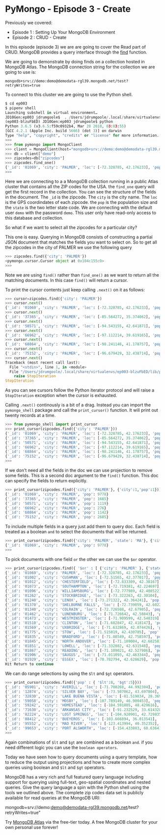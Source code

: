 # PyMongo - Episode 3 - Create

Previously we covered:
 * Episode 1 : Setting Up Your MongoDB Environment
 * Episode 2 : CRUD - Create
 
In this episode (episode 3) we are are going to cover
the Read part of CRUD. MongoDB provides a query interface
through the [find](http://api.mongodb.com/python/current/api/pymongo/collection.html#pymongo.collection.Collection.find) 
function.

We are going to demonstrate by doing finds on a collection
hosted in MongoDB Atlas. The MongoDB connection string for
the collection we are going to use is:

`mongodb+srv://demo:demo@demodata-rgl39.mongodb.net/test?retryWrites=true`

To connect to this cluster we are going to use the Python shell.

```python
$ cd ep003
$ pipenv shell
Launching subshell in virtual environment…
JD10Gen:ep003 jdrumgoole$  . /Users/jdrumgoole/.local/share/virtualenvs/ep003-blzuFbED/bin/activate
(ep003-blzuFbED) JD10Gen:ep003 jdrumgoole$ python
Python 3.6.5 (v3.6.5:f59c0932b4, Mar 28 2018, 03:03:55)
[GCC 4.2.1 (Apple Inc. build 5666) (dot 3)] on darwin
Type "help", "copyright", "credits" or "license" for more information.
>>>
>>> from pymongo import MongoClient
>>> client = MongoClient(host="mongodb+srv://demo:demo@demodata-rgl39.mongodb.net/test?retryWrites=true")
>>> db = client["demo"]
>>> zipcodes=db["zipcodes"]
>>> zipcodes.find_one()
{'_id': '01069', 'city': 'PALMER', 'loc': [-72.328785, 42.176233], 'pop': 9778, 'state': 'MA'}
>>>
```

Here we are connecting to a a MongoDB collection running in a public Atlas
cluster that contains all the ZIP codes for the USA. the `find_one` query
will get the first record in the collection. You can see the structure
of the fields in the document. The `_id` is the zipcode. The `city` is the city
name. The `loc` is the GPS coordindates of each zipcode. the `pop` is the
population size and the `state` is the two letter state code. We are
connecting with the default user `demo` with the password `demo`. This
user only have read-only access to this database and collection.

So what if we want to select all the zipcodes for a particular city?

This one is easy. Querying in MongoDB consists of constructing a partial
JSON document that matches the fields you want to select on. So to get
all the zipcodes in the city of PALMER we use the following query

```Python
>>> zipcodes.find({'city': 'PALMER'})
<pymongo.cursor.Cursor object at 0x104c155c0>
>>>
```

Note we are using `find()` rather than `find_one()` as we want to return
all the matching documents. In this case `find()` will return a 
cursor. 

To print the cursor contents just keep calling `.next()` on it as follows:

```python
>>> cursor=zipcodes.find({'city': 'PALMER'})
>>> cursor.next()
{'_id': '01069', 'city': 'PALMER', 'loc': [-72.328785, 42.176233], 'pop': 9778, 'state': 'MA'}
>>> cursor.next()
{'_id': '37365', 'city': 'PALMER', 'loc': [-85.564272, 35.374062], 'pop': 1685, 'state': 'TN'}
>>> cursor.next()
{'_id': '50571', 'city': 'PALMER', 'loc': [-94.543155, 42.641871], 'pop': 1119, 'state': 'IA'}
>>> cursor.next()
{'_id': '66962', 'city': 'PALMER', 'loc': [-97.112214, 39.619165], 'pop': 276, 'state': 'KS'}
>>> cursor.next()
{'_id': '68864', 'city': 'PALMER', 'loc': [-98.241146, 41.178757], 'pop': 1142, 'state': 'NE'}
>>> cursor.next()
{'_id': '75152', 'city': 'PALMER', 'loc': [-96.679429, 32.438714], 'pop': 2605, 'state': 'TX'}
>>> cursor.next()
Traceback (most recent call last):
  File "<stdin>", line 1, in <module>
  File "/Users/jdrumgoole/.local/share/virtualenvs/ep003-blzuFbED/lib/python3.6/site-packages/pymongo/cursor.py", line 1197, in next
    raise StopIteration
StopIteration
```

As you can see cursors follow the Python iterator protocol and will raise a 
`StopIteration` exception when the cursor is exhausted. 

Calling `.next()` continously is a bit of a drag. Instead you can import
the `pymongo_shell` package and call the `print_cursor()` function. It will
print out twenty records at a time.

```python
>>> from pymongo_shell import print_cursor
>>> print_cursor(zipcodes.find({'city': 'PALMER'}))
{'_id': '01069', 'city': 'PALMER', 'loc': [-72.328785, 42.176233], 'pop': 9778, 'state': 'MA'}
{'_id': '37365', 'city': 'PALMER', 'loc': [-85.564272, 35.374062], 'pop': 1685, 'state': 'TN'}
{'_id': '50571', 'city': 'PALMER', 'loc': [-94.543155, 42.641871], 'pop': 1119, 'state': 'IA'}
{'_id': '66962', 'city': 'PALMER', 'loc': [-97.112214, 39.619165], 'pop': 276, 'state': 'KS'}
{'_id': '68864', 'city': 'PALMER', 'loc': [-98.241146, 41.178757], 'pop': 1142, 'state': 'NE'}
{'_id': '75152', 'city': 'PALMER', 'loc': [-96.679429, 32.438714], 'pop': 2605, 'state': 'TX'}
>>>
```
If we don't need all the fields in the doc we can use projection to remove 
some fields. This is a second doc argument to the `find()` function. This 
doc can specify the fields to return explicitly.

```python
>>> print_cursor(zipcodes.find({'city': 'PALMER'}, {'city':1,'pop':1}))
{'_id': '01069', 'city': 'PALMER', 'pop': 9778}
{'_id': '37365', 'city': 'PALMER', 'pop': 1685}
{'_id': '50571', 'city': 'PALMER', 'pop': 1119}
{'_id': '66962', 'city': 'PALMER', 'pop': 276}
{'_id': '68864', 'city': 'PALMER', 'pop': 1142}
{'_id': '75152', 'city': 'PALMER', 'pop': 2605}
```

To include multiple fields in a query just add them to query doc. Each field is
treated as a boolean `and` to select the documents that will be returned. 


```python
>>> print_cursor(zipcodes.find({'city': 'PALMER', 'state': 'MA'}, {'city':1,'pop':1}))
{'_id': '01069', 'city': 'PALMER', 'pop': 9778}
>>>
```

To pick documents with one field `or` the other we can use the `$or` operator.

```python
>>> print_cursor(zipcodes.find({ '$or' : [ {'city': 'PALMER' }, {'state': 'MA'}]}))
{'_id': '01069', 'city': 'PALMER', 'loc': [-72.328785, 42.176233], 'pop': 9778, 'state': 'MA'}
{'_id': '01002', 'city': 'CUSHMAN', 'loc': [-72.51565, 42.377017], 'pop': 36963, 'state': 'MA'}
{'_id': '01012', 'city': 'CHESTERFIELD', 'loc': [-72.833309, 42.38167], 'pop': 177, 'state': 'MA'}
{'_id': '01073', 'city': 'SOUTHAMPTON', 'loc': [-72.719381, 42.224697], 'pop': 4478, 'state': 'MA'}
{'_id': '01096', 'city': 'WILLIAMSBURG', 'loc': [-72.777989, 42.408522], 'pop': 2295, 'state': 'MA'}
{'_id': '01262', 'city': 'STOCKBRIDGE', 'loc': [-73.322263, 42.30104], 'pop': 2200, 'state': 'MA'}
{'_id': '01240', 'city': 'LENOX', 'loc': [-73.271322, 42.364241], 'pop': 5001, 'state': 'MA'}
{'_id': '01370', 'city': 'SHELBURNE FALLS', 'loc': [-72.739059, 42.602203], 'pop': 4525, 'state': 'MA'}
{'_id': '01340', 'city': 'COLRAIN', 'loc': [-72.726508, 42.67905], 'pop': 2050, 'state': 'MA'}
{'_id': '01462', 'city': 'LUNENBURG', 'loc': [-71.726642, 42.58843], 'pop': 9117, 'state': 'MA'}
{'_id': '01473', 'city': 'WESTMINSTER', 'loc': [-71.909599, 42.548319], 'pop': 6191, 'state': 'MA'}
{'_id': '01510', 'city': 'CLINTON', 'loc': [-71.682847, 42.418147], 'pop': 13269, 'state': 'MA'}
{'_id': '01569', 'city': 'UXBRIDGE', 'loc': [-71.632869, 42.074426], 'pop': 10364, 'state': 'MA'}
{'_id': '01775', 'city': 'STOW', 'loc': [-71.515019, 42.430785], 'pop': 5328, 'state': 'MA'}
{'_id': '01835', 'city': 'BRADFORD', 'loc': [-71.08549, 42.758597], 'pop': 12078, 'state': 'MA'}
{'_id': '01845', 'city': 'NORTH ANDOVER', 'loc': [-71.109004, 42.682583], 'pop': 22792, 'state': 'MA'}
{'_id': '01851', 'city': 'LOWELL', 'loc': [-71.332882, 42.631548], 'pop': 28154, 'state': 'MA'}
{'_id': '01867', 'city': 'READING', 'loc': [-71.109021, 42.527986], 'pop': 22539, 'state': 'MA'}
{'_id': '01906', 'city': 'SAUGUS', 'loc': [-71.011093, 42.463344], 'pop': 25487, 'state': 'MA'}
{'_id': '01929', 'city': 'ESSEX', 'loc': [-70.782794, 42.628629], 'pop': 3260, 'state': 'MA'}
Hit Return to continue
```
We can do range selections by using the `$lt` and `$gt` operators.

```python
>>> print_cursor(zipcodes.find({'pop' : { '$lt':8, '$gt':5}}))
{'_id': '05901', 'city': 'AVERILL', 'loc': [-71.700268, 44.992304], 'pop': 7, 'state': 'VT'}
{'_id': '12874', 'city': 'SILVER BAY', 'loc': [-73.507062, 43.697804], 'pop': 7, 'state': 'NY'}
{'_id': '32830', 'city': 'LAKE BUENA VISTA', 'loc': [-81.519034, 28.369378], 'pop': 6, 'state': 'FL'}
{'_id': '59058', 'city': 'MOSBY', 'loc': [-107.789149, 46.900453], 'pop': 7, 'state': 'MT'}
{'_id': '59242', 'city': 'HOMESTEAD', 'loc': [-104.591805, 48.429616], 'pop': 7, 'state': 'MT'}
{'_id': '71630', 'city': 'ARKANSAS CITY', 'loc': [-91.232529, 33.614328], 'pop': 7, 'state': 'AR'}
{'_id': '82224', 'city': 'LOST SPRINGS', 'loc': [-104.920901, 42.729835], 'pop': 6, 'state': 'WY'}
{'_id': '88412', 'city': 'BUEYEROS', 'loc': [-103.666894, 36.013541], 'pop': 7, 'state': 'NM'}
{'_id': '95552', 'city': 'MAD RIVER', 'loc': [-123.413994, 40.352352], 'pop': 6, 'state': 'CA'}
{'_id': '99653', 'city': 'PORT ALSWORTH', 'loc': [-154.433803, 60.636416], 'pop': 7, 'state': 'AK'}
>>>
```

Again combinations of `$lt` and `$gt` are combined as a boolean `and`. if you
need different logic you can use the `boolean operators`.

Today we have seen how to query documents using a query template, how to reduce
the output using projections and how to create more complex queries using 
boolean and `$lt` and `$gt` operators.

MongoDB has a very rich and full featured query language including support 
for querying using full-text, geo-spatial coordinates and nested queries. 
Give the query language a spin with the Python shell using the tools we 
outlined above. The complete zip codes data set is publicly available for read 
queries at the MongoDB URI:

mongodb+srv://demo:demo@demodata-rgl39.mongodb.net/test?retryWrites=true"

Try [MongoDB Atlas](https://www.mongodb.com/cloud/atlas) via the free-tier 
today. A free MongoDB cluster for your own personal use forever!
 

